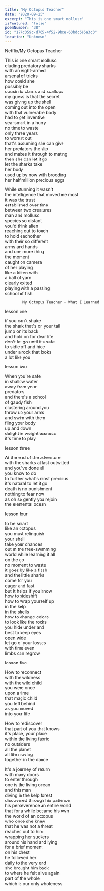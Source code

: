 ```yaml
---
title: "My Octopus Teacher"
date: "2020-09-25"
excerpt: "This is one smart mollusc"
isFeatured: "false"
poemNumber: "38"
id: "177c359c-d765-4f52-9bce-63bdc585a3c3"
location: "Unknown"
---
```


Netflix/My Octopus Teacher

This is one smart mollusc  
eluding predatory sharks  
with an eight-armed  
arsenal of tricks  
how could she  
possibly be  
cousin to clams and scallops  
my guess is that the secret  
was giving up the shell  
coming out into the open  
with that vulnerable body  
had to get inventive  
sea-smart in a hurry  
no time to waste  
only three years  
to work it out  
that's assuming she can give  
her predators the slip  
and makes it through to mating  
then she can let it go  
let the sharks take  
her body  
used up by now with brooding  
her half million precious eggs

While stunning it wasn't  
the intelligence that moved me most  
it was the trust  
established over time  
between two creatures  
man and mollusc  
species so distant  
you'd think alien  
reaching out to touch  
to hold eachother  
with their so different  
arms and hands  
and one more thing  
the moment  
caught on camera  
of her playing  
like a kitten with  
a ball of yarn  
clearly exited  
playing with a passing  
school of fish

    		My Octopus Teacher - What I Learned

lesson one

if you can't shake  
the shark that's on your tail  
jump on its back  
and hold on for dear life  
don't let go until it's safe  
to sidle off and hide  
under a rock that looks  
a lot like you

lesson two

When you're safe  
in shallow water  
away from your  
predators  
and there's a school  
of gaudy fish  
clustering around you  
throw up your arms  
and swim with them  
fling your body  
up and down  
delight in weightlessness  
it's time to play

lesson three

At the end of the adventure  
with the sharks at last outwitted  
and you've done all  
you know to do  
to further what's most precious  
it's natural to let it go  
death is no punishment  
nothing to fear now  
as oh so gently you rejoin  
the elemental ocean

lesson four

to be smart  
like an octopus  
you must relinquish  
your shell  
take your chances  
out in the free-swimming  
world while learning it all  
on the go  
no moment to waste  
it goes by like a flash  
and the little sharks  
come for you  
eager and fast  
but It helps if you know  
how to sideshift  
how to wrap yourself up  
in the kelp  
in the shells  
how to change colors  
to look like the rocks  
you hide under and  
best to keep eyes  
open wide  
let go of your losses  
with time even  
limbs can regrow

lesson five

How to reconnect  
with the wildness  
with the wild child  
you were once  
upon a time  
that magic child  
you left behind  
as you moved  
into your life

How to rediscover  
that part of you that knows  
it's place, your place  
within the living fabric  
no outsiders  
all the planet  
all life moving  
together in the dance

It's a journey of return  
with many doors  
to enter through  
one is the living ocean  
and this man  
diving in the kelp forest  
discovered through his patience  
his perseverence an entire world  
that for a while became his own  
the world of an octopus  
who once she knew  
that he was not a threat  
reached out to him  
wrapping her suckers  
around his hand and lying  
for a brief moment  
on his chest  
he followed her  
daily to the very end  
she brought him back  
to where he felt alive again  
part of the whole  
which is our only wholeness
